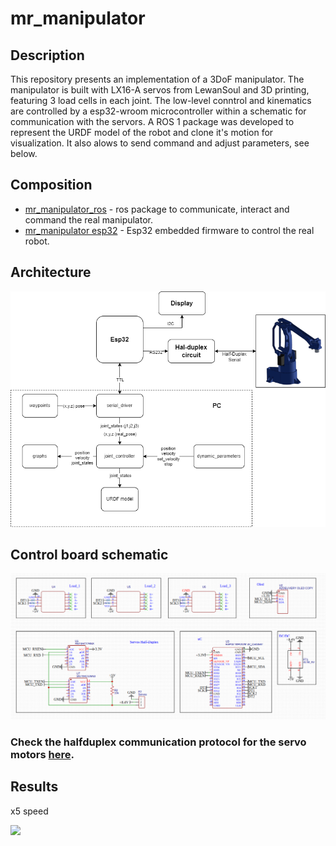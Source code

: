 # mr_manipulator

## Description
This repository presents an implementation of a 3DoF manipulator.
The manipulator is built with LX16-A servos from LewanSoul and 3D printing, featuring 3 load cells in each joint.
The low-level conntrol and kinematics are controlled by a esp32-wroom microcontroller within a schematic for communication with the servors.
A ROS 1 package was developed to represent the URDF model of the robot and clone it's motion for visualization. It also alows to send command and adjust parameters, see below.

## Composition
- [mr_manipulator_ros](https://github.com/jakkkobo/mr_manipulator_ros.git) - ros package to communicate, interact and command the real manipulator.
- [mr_manipulator esp32](https://github.com/jakkkobo/rm_manipulator_esp32.git) - Esp32 embedded firmware to control the real robot.

## Architecture

![](https://github.com/jakkkobo/mr_manipulator/blob/master/images/arquitetura_full.png)

## Control board schematic

![](https://github.com/jakkkobo/mr_manipulator/blob/master/images/circuit_schematic.png)

### Check the halfduplex communication protocol for the servo motors [here](https://github.com/jakkkobo/mr_manipulator/blob/master/Halfduplex_protocol.pdf).

## Results
x5 speed

![](https://github.com/jakkkobo/mr_manipulator/blob/master/images/all_features.gif)

